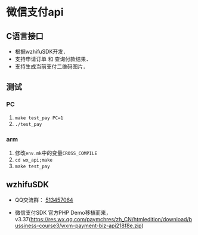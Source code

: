 # 微信支付api

## C语言接口
* 根据wzhifuSDK开发．
* 支持申请订单 和 查询付款结果．
* 支持生成当前支付二维码图片．

## 测试
### PC
1. `make test_pay PC=1`
2. `./test_pay`
### arm
1. 修改`env.mk`中的变量`CROSS_COMPILE`
2. `cd wx_api;make`
3. `make test_pay`

## wzhifuSDK
* QQ交流群： [513457064](http://jq.qq.com/?_wv=1027&k=ektgbP) 

* 微信支付SDK
    官方PHP Demo移植而来，v3.37(https://res.wx.qq.com/paymchres/zh_CN/htmledition/download/bussiness-course3/wxm-payment-biz-api218f8e.zip)

